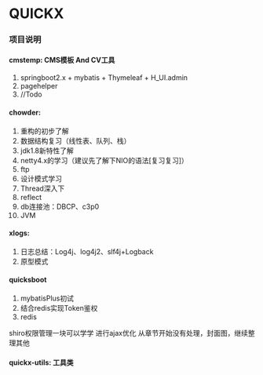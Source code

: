 # QUICKX

### 项目说明
#### cmstemp: CMS模板 And CV工具 
1. springboot2.x + mybatis + Thymeleaf + H_UI.admin 
2. pagehelper
3. //Todo 

#### chowder: 
1. 重构的初步了解
2. 数据结构复习（线性表、队列、栈）
3. jdk1.8新特性了解
4. netty4.x的学习（建议先了解下NIO的语法[复习复习]）
5. ftp 
6. 设计模式学习
7. Thread深入下
8. reflect
9. db连接池：DBCP、c3p0
10. JVM

#### xlogs:
1. 日志总结：Log4j、log4j2、slf4j+Logback
2. 原型模式

#### quicksboot
1. mybatisPlus初试
2. 结合redis实现Token鉴权
3. redis
 
shiro权限管理一块可以学学
进行ajax优化
 从章节开始没有处理，封面图，继续整理其他
 
#### quickx-utils: 工具类